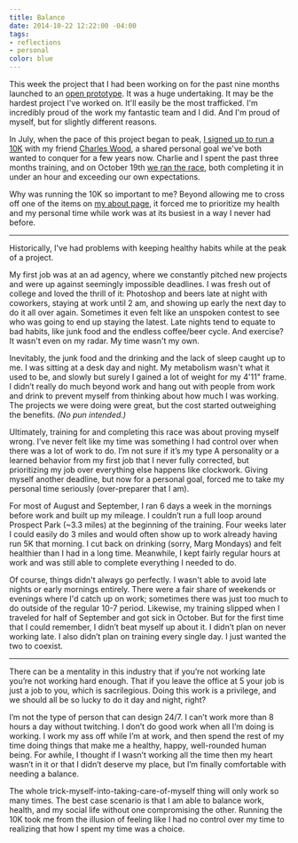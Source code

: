 ```yaml
---
title: Balance
date: 2014-10-22 12:22:00 -04:00
tags:
- reflections
- personal
color: blue
---
```


This week the project that I had been working on for the past nine months launched to an [open prototype](https://www.etsy.com/teams/21438/listing-management-prototype). It was a huge undertaking. It may be the hardest project I've worked on. It'll easily be the most trafficked. I'm incredibly proud of the work my fantastic team and I did. And I'm proud of myself, but for slightly different reasons. 


In July, when the pace of this project began to peak, [I signed up to run a 10K](https://twitter.com/harllee/status/492322347656163328) with my friend [Charles Wood](http://twitter.com/bigchaz), a shared personal goal we've both wanted to conquer for a few years now. Charlie and I spent the past three months training, and on October 19th [we ran the race](http://instagram.com/p/uVelfJBZVt/), both completing it in under an hour and exceeding our own expectations. 

Why was running the 10K so important to me? Beyond allowing me to cross off one of the items on [my about page](http://jessicaharllee.com/about/), it forced me to prioritize my health and my personal time while work was at its busiest in a way I never had before.

<hr class="b-gray-light mt-sm-4 mb-sm-4">

Historically, I've had problems with keeping healthy habits while at the peak of a project.

My first job was at an ad agency, where we constantly pitched new projects and were up against seemingly impossible deadlines. I was fresh out of college and loved the thrill of it: Photoshop and beers late at night with coworkers, staying at work until 2 am, and showing up early the next day to do it all over again. Sometimes it even felt like an unspoken contest to see who was going to end up staying the latest. Late nights tend to equate to bad habits, like junk food and the endless coffee/beer cycle. And exercise? It wasn't even on my radar. My time wasn't my own. 

Inevitably, the junk food and the drinking and the lack of sleep caught up to me. I was sitting at a desk day and night. My metabolism wasn't what it used to be, and slowly but surely I gained a lot of weight for my 4'11" frame. I didn’t really do much beyond work and hang out with people from work and drink to prevent myself from thinking about how much I was working. The projects we were doing were great, but the cost started outweighing the benefits. *(No pun intended.)*

Ultimately, training for and completing this race was about proving myself wrong. I’ve never felt like my time was something I had control over when there was a lot of work to do. I’m not sure if it’s my type A personality or a learned behavior from my first job that I never fully corrected, but prioritizing my job over everything else happens like clockwork. Giving myself another deadline, but now for a personal goal, forced me to take my personal time seriously (over-preparer that I am).

For most of August and September, I ran 6 days a week in the mornings before work and built up my mileage. I couldn’t run a full loop around Prospect Park (~3.3 miles) at the beginning of the training. Four weeks later I could easily do 3 miles and would often show up to work already having run 5K that morning. I cut back on drinking (sorry, Marg Mondays) and felt healthier than I had in a long time. Meanwhile, I kept fairly regular hours at work and was still able to complete everything I needed to do.

Of course, things didn't always go perfectly. I wasn't able to avoid late nights or early mornings entirely. There were a fair share of weekends or evenings where I'd catch up on work; sometimes there was just too much to do outside of the regular 10-7 period. Likewise, my training slipped when I traveled for half of September and got sick in October. But for the first time that I could remember, I didn’t beat myself up about it. I didn’t plan on never working late. I also didn’t plan on training every single day. I just wanted the two to coexist.

<hr class="b-gray-light mt-sm-4 mb-sm-4">

There can be a mentality in this industry that if you’re not working late you’re not working hard enough. That if you leave the office at 5 your job is just a job to you, which is sacrilegious. Doing this work is a privilege, and we should all be so lucky to do it day and night, right?

I’m not the type of person that can design 24/7. I can’t work more than 8 hours a day without twitching. I don’t do good work when all I’m doing is working. I work my ass off while I’m at work, and then spend the rest of my time doing things that make me a healthy, happy, well-rounded human being. For awhile, I thought if I wasn’t working all the time then my heart wasn’t in it or that I didn’t deserve my place, but I’m finally comfortable with needing a balance.

The whole trick-myself-into-taking-care-of-myself thing will only work so many times. The best case scenario is that I am able to balance work, health, and my social life without one compromising the other. Running the 10K took me from the illusion of feeling like I had no control over my time to realizing that how I spent my time was a choice.
